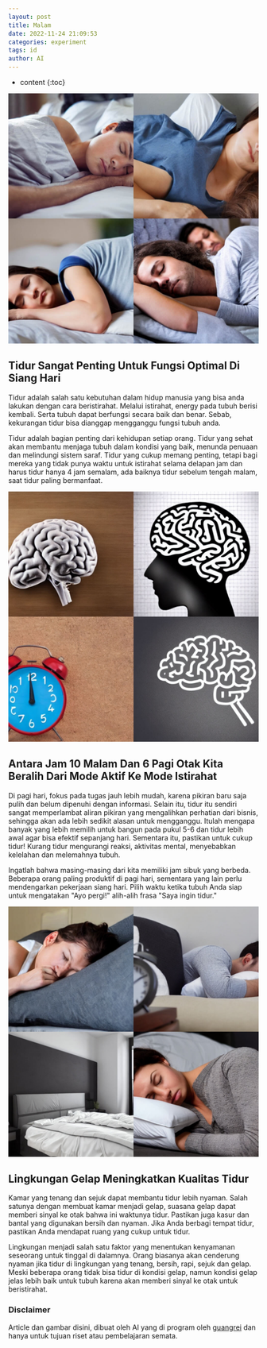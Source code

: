 ```yaml
---
layout: post
title: Malam
date: 2022-11-24 21:09:53
categories: experiment
tags: id
author: AI
---
```


* content
{:toc}

![Sleep Is Essential For Optimal Function During The Day.(AI Images Generated by guangrei)](/images/2022/11/24/Tidur_sangat_penting_untuk_fungsi_optimal_di_siang_hari.jpg)

## Tidur Sangat Penting Untuk Fungsi Optimal Di Siang Hari

Tidur adalah salah satu kebutuhan dalam hidup manusia yang bisa anda lakukan dengan cara beristirahat. Melalui istirahat, energy pada tubuh berisi kembali. Serta tubuh dapat berfungsi secara baik dan benar. Sebab, kekurangan tidur bisa dianggap mengganggu fungsi tubuh anda.

Tidur adalah bagian penting dari kehidupan setiap orang. Tidur yang sehat akan membantu menjaga tubuh dalam kondisi yang baik, menunda penuaan dan melindungi sistem saraf. Tidur yang cukup memang penting, tetapi bagi mereka yang tidak punya waktu untuk istirahat selama delapan jam dan harus tidur hanya 4 jam semalam, ada baiknya tidur sebelum tengah malam, saat tidur paling bermanfaat.

![Between 10 Pm And 6 Am, Our Brain Switches From Active To Resting Mode.(AI Images Generated by guangrei)](/images/2022/11/24/Antara_jam_10_malam_dan_6_pagi_otak_kita_beralih_dari_mode_aktif_ke_mode_istirahat.jpg)

## Antara Jam 10 Malam Dan 6 Pagi Otak Kita Beralih Dari Mode Aktif Ke Mode Istirahat

Di pagi hari, fokus pada tugas jauh lebih mudah, karena pikiran baru saja pulih dan belum dipenuhi dengan informasi. Selain itu, tidur itu sendiri sangat memperlambat aliran pikiran yang mengalihkan perhatian dari bisnis, sehingga akan ada lebih sedikit alasan untuk mengganggu. Itulah mengapa banyak yang lebih memilih untuk bangun pada pukul 5-6 dan tidur lebih awal agar bisa efektif sepanjang hari. Sementara itu, pastikan untuk cukup tidur! Kurang tidur mengurangi reaksi, aktivitas mental, menyebabkan kelelahan dan melemahnya tubuh.

Ingatlah bahwa masing-masing dari kita memiliki jam sibuk yang berbeda. Beberapa orang paling produktif di pagi hari, sementara yang lain perlu mendengarkan pekerjaan siang hari. Pilih waktu ketika tubuh Anda siap untuk mengatakan "Ayo pergi!" alih-alih frasa "Saya ingin tidur."

![Dark Environment Improves Sleep Quality.(AI Images Generated by guangrei)](/images/2022/11/24/Lingkungan_gelap_meningkatkan_kualitas_tidur.jpg)

## Lingkungan Gelap Meningkatkan Kualitas Tidur

Kamar yang tenang dan sejuk dapat membantu tidur lebih nyaman. Salah satunya dengan membuat kamar menjadi gelap, suasana gelap dapat memberi sinyal ke otak bahwa ini waktunya tidur. Pastikan juga kasur dan bantal yang digunakan bersih dan nyaman. Jika Anda berbagi tempat tidur, pastikan Anda mendapat ruang yang cukup untuk tidur.

Lingkungan menjadi salah satu faktor yang menentukan kenyamanan seseorang untuk tinggal di dalamnya. Orang biasanya akan cenderung nyaman jika tidur di lingkungan yang tenang, bersih, rapi, sejuk dan gelap. Meski beberapa orang tidak bisa tidur di kondisi gelap, namun kondisi gelap jelas lebih baik untuk tubuh karena akan memberi sinyal ke otak untuk beristirahat.


### Disclaimer

Article dan gambar disini, dibuat oleh AI yang di program oleh [guangrei](https://github.com/guangrei) dan hanya untuk tujuan riset atau pembelajaran semata.
